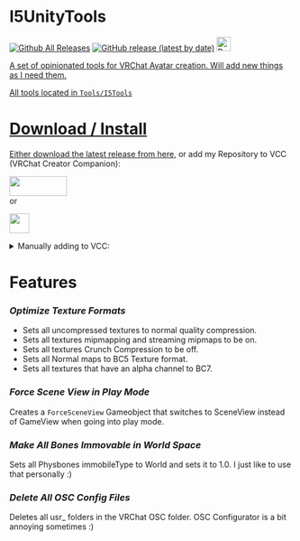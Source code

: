 # I5UnityTools 
[![Github All Releases](https://img.shields.io/github/downloads/i5ucc/I5UnityTools/total.svg)](https://github.com/I5UCC/I5UnityTools/releases/latest)
[![GitHub release (latest by date)](https://img.shields.io/github/downloads/i5ucc/I5UnityTools/latest/total?label=Latest%20version%20downloads)](https://github.com/I5UCC/I5UnityTools/releases/latest)
<a href='https://ko-fi.com/i5ucc' target='_blank'><img height='35' style='border:0px;height:25px;' src='https://az743702.vo.msecnd.net/cdn/kofi3.png?v=0' border='0' alt='Buy Me a Coffee at ko-fi.com' />

A set of opinionated tools for VRChat Avatar creation. Will add new things as I need them.

All tools located in `Tools/I5Tools`

# Download / Install

Either download the latest release from [here](https://github.com/I5UCC/I5UnityTools/releases/latest), or add my Repository to VCC (VRChat Creator Companion): <br>

[<img src="https://github.com/I5UCC/VRCMultiUploader/assets/43730681/7130b744-dcb7-4525-a62c-9bad41331c1c"  width="102" height="35">](https://i5ucc.github.io/vpm/I5Tools.html) <br>
or <br>

[<img src="https://user-images.githubusercontent.com/43730681/235304229-ce2b4689-4945-4282-967e-40bfbf8ebf54.png" height="35">](https://i5ucc.github.io/vpm/main.html) <br>

<details>
  <summary>Manually adding to VCC:</summary>
  
  1. Open VCC
  2. Click "Settings" in the bottom left
  3. Click the "Packages" tab at the top
  4. Click "Add Repository" in the top right
  5. Paste `https://i5ucc.github.io/vpm/VRCMultiUploader.json` into the text field and click "Add"
  6. Click "I understand, Add Repository" in the popup after reading its contents
  7. Activate the checkbox next to the repository "VRCMultiUploader"
</details>

# Features

### ***Optimize Texture Formats***

- Sets all uncompressed textures to normal quality compression.
- Sets all textures mipmapping and streaming mipmaps to be on.
- Sets all textures Crunch Compression to be off.
- Sets all Normal maps to BC5 Texture format.
- Sets all textures that have an alpha channel to BC7.

### ***Force Scene View in Play Mode***

Creates a `ForceSceneView` Gameobject that switches to SceneView instead of GameView when going into play mode.

### ***Make All Bones Immovable in World Space***

Sets all Physbones immobileType to World and sets it to 1.0. I just like to use that personally :)

### ***Delete All OSC Config Files***

Deletes all usr_ folders in the VRChat OSC folder. OSC Configurator is a bit annoying sometimes :)


